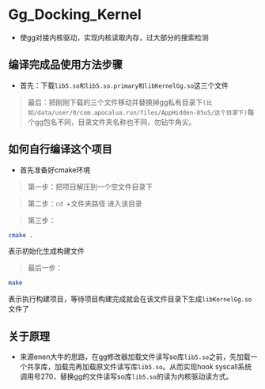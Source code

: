 # Gg_Docking_Kernel

- 使gg对接内核驱动，实现内核读取内存，过大部分的搜索检测


## 编译完成品使用方法步骤

- 首先：下载`lib5.so和lib5.so.primary和libKernelGg.so`这三个文件

> 最后：把刚刚下载的三个文件移动并替换掉gg私有目录下`(比如/data/user/0/com.apocalua.run/files/AppHidden-85uS/这个目录下)`每个gg包名不同，目录文件夹名称也不同，勿钻牛角尖。


## 如何自行编译这个项目

- 首先准备好cmake环境

> 第一步：把项目解压到一个空文件目录下

> 第二步：`cd `+文件夹路径 进入该目录

> 第三步：
```sh
cmake .
```
表示初始化生成构建文件

> 最后一步：
```sh
make
```
表示执行构建项目，等待项目构建完成就会在该文件目录下生成`libKernelGg.so`文件了


## 关于原理

- 来源enen大牛的思路，在gg修改器加载文件读写so库`lib5.so`之前，先加载一个共享库，加载完再加载原文件读写库`lib5.so`。从而实现hook syscall系统调用号270，替换gg的文件读写so库`lib5.so`的读为内核驱动读方式。
